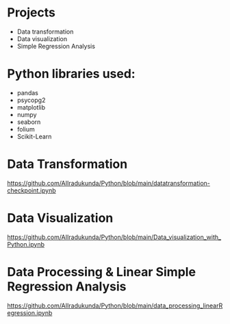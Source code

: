 # Projects 
- Data transformation 
- Data visualization
- Simple Regression Analysis

# Python libraries used:
- pandas
- psycopg2
- matplotlib 
- numpy
- seaborn
- folium
- Scikit-Learn


# Data Transformation

https://github.com/AIIradukunda/Python/blob/main/datatransformation-checkpoint.ipynb

# Data Visualization
https://github.com/AIIradukunda/Python/blob/main/Data_visualization_with_Python.ipynb


# Data Processing & Linear Simple Regression Analysis
https://github.com/AIIradukunda/Python/blob/main/data_processing_linearRegression.ipynb

